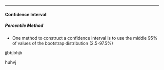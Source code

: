 ***
#### Confidence Interval
##### Percentile Method
* One method to construct a confidence interval is to use the middle 95% of values of the bootstrap distribution (2.5-97.5%)

jjbbjbhjb

huhvj
